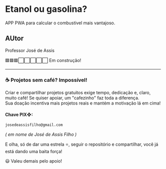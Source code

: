 # Etanol ou gasolina?
APP PWA para calcular o combustivel mais vantajoso.
## AUtor
Professor José de Assis

🟦🟦🟦⬜️⬜️⬜️⬜️⬜️ Em construção!

<hr>

### ☕ Projetos sem café? Impossível!
Criar e compartilhar projetos gratuitos exige tempo, dedicação e, claro, muito café! Se quiser apoiar, um "cafezinho" faz toda a diferença. <br>Sua doação incentiva mais projetos reais e mantém a motivação lá em cima!
#### Chave PIX❖:
~~~txt
josedeassisfilho@gmail.com
~~~
*( em nome de José de Assis Filho )*

E olha, só de dar uma estrela ⭐, seguir o repositório e compartilhar, você já está dando uma baita força!

😃 Valeu demais pelo apoio!
